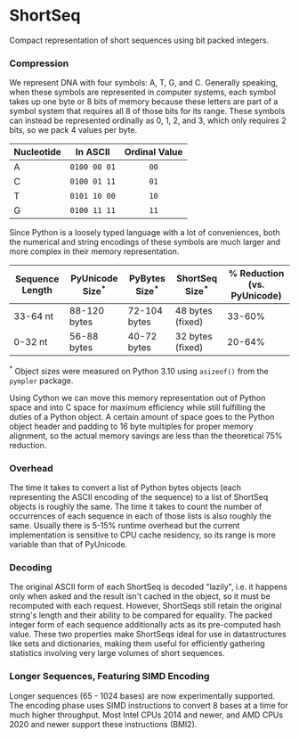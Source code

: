 # ShortSeq
Compact representation of short sequences using bit packed integers.

### Compression

We represent DNA with four symbols: A, T, G, and C. Generally speaking, when these symbols are represented in computer systems, each symbol takes up one byte or 8 bits of memory because these letters are part of a symbol system that requires all 8 of those bits for its range. These symbols can instead be represented ordinally as 0, 1, 2, and 3, which only requires 2 bits, so we pack 4 values per byte.

| Nucleotide | In ASCII     |  Ordinal Value  |
|------------|--------------|:---------------:|
| A          | `0100 00 01` |      `00`       |
| C          | `0100 01 11` |      `01`       |
| T          | `0101 10 00` |      `10`       |
| G          | `0100 11 11` |      `11`       |

Since Python is a loosely typed language with a lot of conveniences, both the numerical and string encodings of these symbols are much larger and more complex in their memory representation. 

| Sequence Length | PyUnicode Size<sup>*</sup> | PyBytes Size<sup>*</sup> | ShortSeq Size<sup>*</sup> | % Reduction (vs. PyUnicode) |
|-----------------|----------------------------|--------------------------|---------------------------|-----------------------------|
| 33-64 nt        | 88-120 bytes               | 72-104 bytes             | 48 bytes (fixed)          | 33-60%                      |
| 0-32 nt         | 56-88 bytes                | 40-72 bytes              | 32 bytes (fixed)          | 20-64%                      |

<sup>*</sup> Object sizes were measured on Python 3.10 using `asizeof()` from the `pympler` package.

Using Cython we can move this memory representation out of Python space and into C space for maximum efficiency while still fulfilling the duties of a Python object. A certain amount of space goes to the Python object header and padding to 16 byte multiples for proper memory alignment, so the actual memory savings are less than the theoretical 75% reduction.

### Overhead
The time it takes to convert a list of Python bytes objects (each representing the ASCII encoding of the sequence) to a list of ShortSeq objects is roughly the same. The time it takes to count the number of occurrences of each sequence in each of those lists is also roughly the same. Usually there is 5-15% runtime overhead but the current implementation is sensitive to CPU cache residency, so its range is more variable than that of PyUnicode.

### Decoding
The original ASCII form of each ShortSeq is decoded "lazily", i.e. it happens only when asked and the result isn't cached in the object, so it must be recomputed with each request. However, ShortSeqs still retain the original string's length and their ability to be compared for equality. The packed integer form of each sequence additionally acts as its pre-computed hash value. These two properties make ShortSeqs ideal for use in datastructures like sets and dictionaries, making them useful for efficiently gathering statistics involving very large volumes of short sequences.

### Longer Sequences, Featuring SIMD Encoding
Longer sequences (65 - 1024 bases) are now experimentally supported. The encoding phase uses SIMD instructions to convert 8 bases at a time for much higher throughput. Most Intel CPUs 2014 and newer, and AMD CPUs 2020 and newer support these instructions (BMI2). 